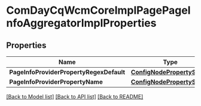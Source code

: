# ComDayCqWcmCoreImplPagePageInfoAggregatorImplProperties

## Properties
Name | Type | Description | Notes
------------ | ------------- | ------------- | -------------
**PageInfoProviderPropertyRegexDefault** | [**ConfigNodePropertyString**](configNodePropertyString.md) |  | [optional] 
**PageInfoProviderPropertyName** | [**ConfigNodePropertyString**](configNodePropertyString.md) |  | [optional] 

[[Back to Model list]](../README.md#documentation-for-models) [[Back to API list]](../README.md#documentation-for-api-endpoints) [[Back to README]](../README.md)


